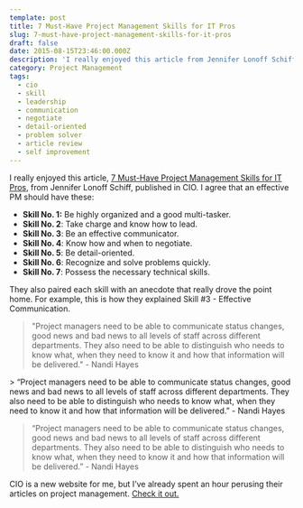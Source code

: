 ```yaml
---
template: post
title: 7 Must-Have Project Management Skills for IT Pros
slug: 7-must-have-project-management-skills-for-it-pros
draft: false
date: 2015-08-15T23:46:00.000Z
description: 'I really enjoyed this article from Jennifer Lonoff Schiff, published in CIO.'
category: Project Management
tags:
  - cio
  - skill
  - leadership
  - communication
  - negotiate
  - detail-oriented
  - problem solver
  - article review
  - self improvement
---
```

I really enjoyed this article, [7 Must-Have Project Management Skills for IT Pros](https://t.umblr.com/redirect?z=http%3A%2F%2Fwww.cio.com%2Farticle%2F2389129%2Fproject-management%2F7-must-have-project-management-skills-for-it-pros.html&t=YzkxNTgyMjVmODU2N2YyYTJkZWZkNDNhNzNlZDU3NzRhNzM2ZjFiNCxqNUVHc1B5ZA%3D%3D&b=t%3Ada6eij_ZAnVbbTPXeKJrjw&p=https%3A%2F%2Fpmokaren.tumblr.com%2Fpost%2F126796731588%2F7-must-have-project-management-skills-for-it-pros&m=1), from Jennifer Lonoff Schiff, published in CIO. I agree that an effective PM should have these:

* **Skill No. 1:** Be highly organized and a good multi-tasker.
* **Skill No. 2**: Take charge and know how to lead. 
* **Skill No. 3**: Be an effective communicator.
* **Skill No. 4**: Know how and when to negotiate.
* **Skill No. 5**: Be detail-oriented.
* **Skill No. 6**: Recognize and solve problems quickly.
* **Skill No. 7**: Possess the necessary technical skills.

They also paired each skill with an anecdote that really drove the point home. For example, this is how they explained Skill #3 - Effective Communication.

> "Project managers need to be able to communicate status changes, good news and bad news to all levels of staff across different departments. They also need to be able to distinguish who needs to know what, when they need to know it and how that information will be delivered." - Nandi Hayes

\> “Project managers need to be able to communicate status changes, good news and bad news to all levels of staff across different departments. They also need to be able to distinguish who needs to know what, when they need to know it and how that information will be delivered.” - Nandi Hayes

> “Project managers need to be able to communicate status changes, good news and bad news to all levels of staff across different departments. They also need to be able to distinguish who needs to know what, when they need to know it and how that information will be delivered.” - Nandi Hayes

CIO is a new website for me, but I’ve already spent an hour perusing their articles on project management. [Check it out.](https://www.cio.com/category/project-management/)
